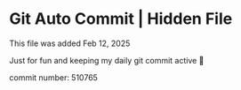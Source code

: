 # Git Auto Commit | Hidden File

This file was added Feb 12, 2025

Just for fun and keeping my daily git commit active 🤪

commit number: 510765
